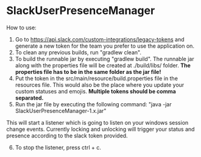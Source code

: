 # SlackUserPresenceManager

How to use:

1. Go to https://api.slack.com/custom-integrations/legacy-tokens and generate a new token for the team you prefer to use the application on.
2. To clean any previous builds, run "gradlew clean".
3. To build the runnable jar by executing "gradlew build". The runnable jar along with the properties file will be created at ./build/libs/ folder.
**The properties file has to be in the same folder as the jar file!**
4. Put the token in the src/main/resource/build.properties file in the resources file. This would also be the place where you update your custom statuses and emojis.
**Multiple tokens should be comma separated.**
5. Run the jar file by executing the following command: "java -jar SlackUserPresenceManager-1.x.jar"

This will start a listener which is going to listen on your windows session change events. Currently locking and unlocking will trigger your status and presence according to the slack token provided.

6. To stop the listener, press ctrl + c.
